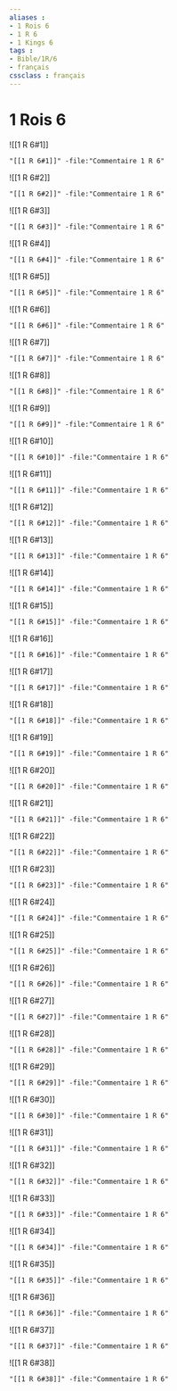 ```yaml
---
aliases : 
- 1 Rois 6
- 1 R 6
- 1 Kings 6
tags : 
- Bible/1R/6
- français
cssclass : français
---
```


# 1 Rois 6

![[1 R 6#1]]

```query
"[[1 R 6#1]]" -file:"Commentaire 1 R 6"
```

![[1 R 6#2]]

```query
"[[1 R 6#2]]" -file:"Commentaire 1 R 6"
```

![[1 R 6#3]]

```query
"[[1 R 6#3]]" -file:"Commentaire 1 R 6"
```

![[1 R 6#4]]

```query
"[[1 R 6#4]]" -file:"Commentaire 1 R 6"
```

![[1 R 6#5]]

```query
"[[1 R 6#5]]" -file:"Commentaire 1 R 6"
```

![[1 R 6#6]]

```query
"[[1 R 6#6]]" -file:"Commentaire 1 R 6"
```

![[1 R 6#7]]

```query
"[[1 R 6#7]]" -file:"Commentaire 1 R 6"
```

![[1 R 6#8]]

```query
"[[1 R 6#8]]" -file:"Commentaire 1 R 6"
```

![[1 R 6#9]]

```query
"[[1 R 6#9]]" -file:"Commentaire 1 R 6"
```

![[1 R 6#10]]

```query
"[[1 R 6#10]]" -file:"Commentaire 1 R 6"
```

![[1 R 6#11]]

```query
"[[1 R 6#11]]" -file:"Commentaire 1 R 6"
```

![[1 R 6#12]]

```query
"[[1 R 6#12]]" -file:"Commentaire 1 R 6"
```

![[1 R 6#13]]

```query
"[[1 R 6#13]]" -file:"Commentaire 1 R 6"
```

![[1 R 6#14]]

```query
"[[1 R 6#14]]" -file:"Commentaire 1 R 6"
```

![[1 R 6#15]]

```query
"[[1 R 6#15]]" -file:"Commentaire 1 R 6"
```

![[1 R 6#16]]

```query
"[[1 R 6#16]]" -file:"Commentaire 1 R 6"
```

![[1 R 6#17]]

```query
"[[1 R 6#17]]" -file:"Commentaire 1 R 6"
```

![[1 R 6#18]]

```query
"[[1 R 6#18]]" -file:"Commentaire 1 R 6"
```

![[1 R 6#19]]

```query
"[[1 R 6#19]]" -file:"Commentaire 1 R 6"
```

![[1 R 6#20]]

```query
"[[1 R 6#20]]" -file:"Commentaire 1 R 6"
```

![[1 R 6#21]]

```query
"[[1 R 6#21]]" -file:"Commentaire 1 R 6"
```

![[1 R 6#22]]

```query
"[[1 R 6#22]]" -file:"Commentaire 1 R 6"
```

![[1 R 6#23]]

```query
"[[1 R 6#23]]" -file:"Commentaire 1 R 6"
```

![[1 R 6#24]]

```query
"[[1 R 6#24]]" -file:"Commentaire 1 R 6"
```

![[1 R 6#25]]

```query
"[[1 R 6#25]]" -file:"Commentaire 1 R 6"
```

![[1 R 6#26]]

```query
"[[1 R 6#26]]" -file:"Commentaire 1 R 6"
```

![[1 R 6#27]]

```query
"[[1 R 6#27]]" -file:"Commentaire 1 R 6"
```

![[1 R 6#28]]

```query
"[[1 R 6#28]]" -file:"Commentaire 1 R 6"
```

![[1 R 6#29]]

```query
"[[1 R 6#29]]" -file:"Commentaire 1 R 6"
```

![[1 R 6#30]]

```query
"[[1 R 6#30]]" -file:"Commentaire 1 R 6"
```

![[1 R 6#31]]

```query
"[[1 R 6#31]]" -file:"Commentaire 1 R 6"
```

![[1 R 6#32]]

```query
"[[1 R 6#32]]" -file:"Commentaire 1 R 6"
```

![[1 R 6#33]]

```query
"[[1 R 6#33]]" -file:"Commentaire 1 R 6"
```

![[1 R 6#34]]

```query
"[[1 R 6#34]]" -file:"Commentaire 1 R 6"
```

![[1 R 6#35]]

```query
"[[1 R 6#35]]" -file:"Commentaire 1 R 6"
```

![[1 R 6#36]]

```query
"[[1 R 6#36]]" -file:"Commentaire 1 R 6"
```

![[1 R 6#37]]

```query
"[[1 R 6#37]]" -file:"Commentaire 1 R 6"
```

![[1 R 6#38]]

```query
"[[1 R 6#38]]" -file:"Commentaire 1 R 6"
```

